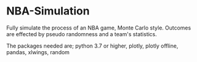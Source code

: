 # NBA-Simulation
Fully simulate the process of an NBA game, Monte Carlo style. Outcomes are effected by pseudo randomness and a team's statistics.

The packages needed are; python 3.7 or higher, plotly, plotly offline, pandas, xlwings, random
